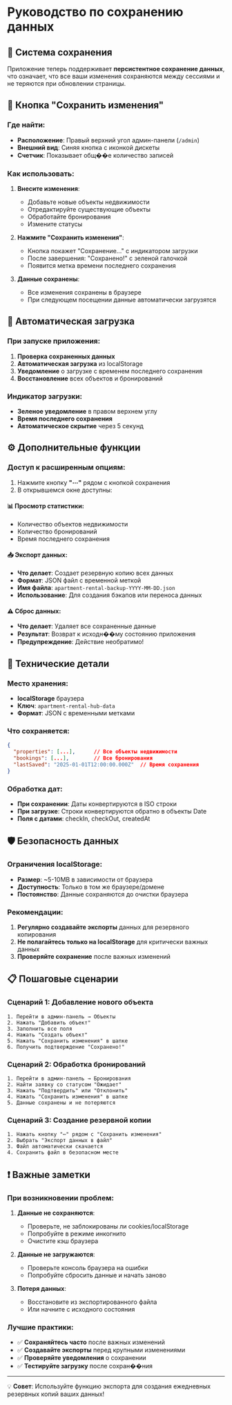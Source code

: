 # Руководство по сохранению данных

## 💾 Система сохранения

Приложение теперь поддерживает **персистентное сохранение данных**, что означает, что все ваши изменения сохраняются между сессиями и не теряются при обновлении страницы.

## 🔘 Кнопка "Сохранить изменения"

### Где найти:

- **Расположение**: Правый верхний угол админ-панели (`/admin`)
- **Внешний вид**: Синяя кнопка с иконкой дискеты
- **Счетчик**: Показывает общ��е количество записей

### Как использовать:

1. **Внесите изменения**:

   - Добавьте новые объекты недвижимости
   - Отредактируйте существующие объекты
   - Обработайте бронирования
   - Измените статусы

2. **Нажмите "Сохранить изменения"**:

   - Кнопка покажет "Сохранение..." с индикатором загрузки
   - После завершения: "Сохранено!" с зеленой галочкой
   - Появится метка времени последнего сохранения

3. **Данные сохранены**:
   - Все изменения сохранены в браузере
   - При следующем посещении данные автоматически загрузятся

## 🔄 Автоматическая загрузка

### При запуске приложения:

1. **Проверка сохраненных данных**
2. **Автоматическая загрузка** из localStorage
3. **Уведомление** о загрузке с временем последнего сохранения
4. **Восстановление** всех объектов и бронирований

### Индикатор загрузки:

- **Зеленое уведомление** в правом верхнем углу
- **Время последнего сохранения**
- **Автоматическое скрытие** через 5 секунд

## ⚙️ Дополнительные функции

### Доступ к расширенным опциям:

1. Нажмите кнопку **"⋯"** рядом с кнопкой сохранения
2. В открывшемся окне доступны:

#### 📊 Просмотр статистики:

- Количество объектов недвижимости
- Количество бронирований
- Время последнего сохранения

#### 📥 Экспорт данных:

- **Что делает**: Создает резервную копию всех данных
- **Формат**: JSON файл с временной меткой
- **Имя файла**: `apartment-rental-backup-YYYY-MM-DD.json`
- **Использование**: Для создания бэкапов или переноса данных

#### ⚠️ Сброс данных:

- **Что делает**: Удаляет все сохраненные данные
- **Результат**: Возврат к исходн��му состоянию приложения
- **Предупреждение**: Действие необратимо!

## 🔧 Технические детали

### Место хранения:

- **localStorage** браузера
- **Ключ**: `apartment-rental-hub-data`
- **Формат**: JSON с временными метками

### Что сохраняется:

```json
{
  "properties": [...],      // Все объекты недвижимости
  "bookings": [...],        // Все бронирования
  "lastSaved": "2025-01-01T12:00:00.000Z"  // Время сохранения
}
```

### Обработка дат:

- **При сохранении**: Даты конвертируются в ISO строки
- **При загрузке**: Строки конвертируются обратно в объекты Date
- **Поля с датами**: checkIn, checkOut, createdAt

## 🛡️ Безопасность данных

### Ограничения localStorage:

- **Размер**: ~5-10MB в зависимости от браузера
- **Доступность**: Только в том же браузере/домене
- **Постоянство**: Данные сохраняются до очистки браузера

### Рекомендации:

1. **Регулярно создавайте экспорты** данных для резервного копирования
2. **Не полагайтесь только на localStorage** для критически важных данных
3. **Проверяйте сохранение** после важных изменений

## 📋 Пошаговые сценарии

### Сценарий 1: Добавление нового объекта

```
1. Перейти в админ-панель → Объекты
2. Нажать "Добавить объект"
3. Заполнить все поля
4. Нажать "Создать объект"
5. Нажать "Сохранить изменения" в шапке
6. Получить подтверждение "Сохранено!"
```

### Сценарий 2: Обработка бронирований

```
1. Перейти в админ-панель → Бронирования
2. Найти заявку со статусом "Ожидает"
3. Нажать "Подтвердить" или "Отклонить"
4. Нажать "Сохранить изменения" в шапке
5. Данные сохранены и не потеряются
```

### Сценарий 3: Создание резервной копии

```
1. Нажать кнопку "⋯" рядом с "Сохранить изменения"
2. Выбрать "Экспорт данных в файл"
3. Файл автоматически скачается
4. Сохранить файл в безопасном месте
```

## ❗ Важные заметки

### При возникновении проблем:

1. **Данные не сохраняются**:

   - Проверьте, не заблокированы ли cookies/localStorage
   - Попробуйте в режиме инкогнито
   - Очистите кэш браузера

2. **Данные не загружаются**:

   - Проверьте консоль браузера на ошибки
   - Попробуйте сбросить данные и начать заново

3. **Потеря данных**:
   - Восстановите из экспортированного файла
   - Или начните с исходного состояния

### Лучшие практики:

- ✅ **Сохраняйтесь часто** после важных изменений
- ✅ **Создавайте экспорты** перед крупными изменениями
- ✅ **Проверяйте уведомления** о сохранении
- ✅ **Тестируйте загрузку** после сохран��ния

---

💡 **Совет**: Используйте функцию экспорта для создания ежедневных резервных копий ваших данных!
